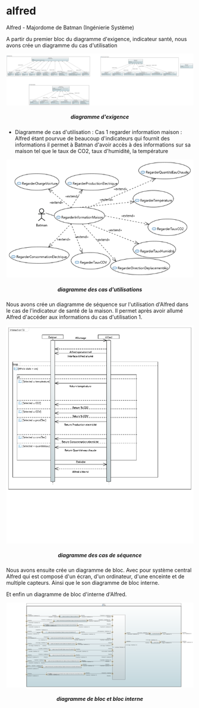 # alfred
Alfred - Majordome de Batman (Ingénierie Système)

A partir du premier bloc du diagramme d'exigence, indicateur santé, nous avons crée un diagramme du cas d'utilisation

![Alt text](https://github.com/kideisui/alfred/blob/master/SysML_1_6_Requirement_Diagram.PNG)
<h5 align="center">diagramme d'exigence</h1>

 - Diagramme de cas d'utilisation : 
  Cas 1 regarder information maison : Alfred étant pourvue de beaucoup d'indicateurs qui fournit des informations il permet à Batman      d'avoir accès à des informations sur sa maison tel que le taux de CO2, taux d'humidité, la température

![Alt text](https://github.com/kideisui/alfred/blob/master/SysML_1_6_Use_Case_Diagram.PNG)
<h5 align="center">diagramme des cas d'utilisations</h1>

Nous avons crée un diagramme de séquence sur l'utilisation d'Alfred dans le cas de l'indicateur de santé de la maison. Il permet après avoir allumé Alfred d'accéder aux informations du cas d'utilisation 1.

![Alt text](https://github.com/kideisui/alfred/blob/master/NewSysML1_6SequenceDiagram.PNG)
<h5 align="center">diagramme des cas de séquence</h1>

Nous avons ensuite crée un diagramme de bloc. Avec pour système central Alfred qui est composé d'un écran, d'un ordinateur, d'une enceinte et de multiple capteurs. Ainsi que le son diagramme de bloc interne.

Et enfin un diagramme de bloc d'interne d'Alfred.

![Alt text](https://github.com/kideisui/alfred/blob/master/NewSysML1_6InternalBlockDiagram.PNG)
<h5 align="center">diagramme de bloc et bloc interne</h1>
